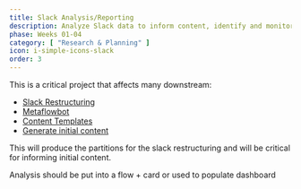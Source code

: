 ```yaml
---
title: Slack Analysis/Reporting
description: Analyze Slack data to inform content, identify and monitor engagement trends
phase: Weeks 01-04
category: [ "Research & Planning" ]
icon: i-simple-icons-slack
order: 3
---
```


This is a critical project that affects many downstream:

- [Slack Restructuring](/projects/slack-restructuring)
- [Metaflowbot](/projects/metaflowbot)
- [Content Templates](/projects/content-templates)
- [Generate initial content](/projects/write-guides-deep-dives)

This will produce the partitions for the slack restructuring and will be critical for informing initial content.

Analysis should be put into a flow + card or used to populate dashboard
